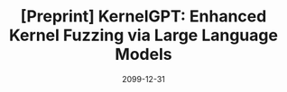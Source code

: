 ---
title: "[Preprint] KernelGPT: Enhanced Kernel Fuzzing via Large Language Models"
collection: publications
excerpt: '<u><b>Chenyuan Yang</b></u>, Zijie Zhao, Lingming Zhang'
time: 'Dec 2023'
date: 2099-12-31
paperurl: 'https://arxiv.org/abs/2401.00563'
codeurl: 'https://github.com/ise-uiuc/KernelGPT'
short: 'Preprint'
---